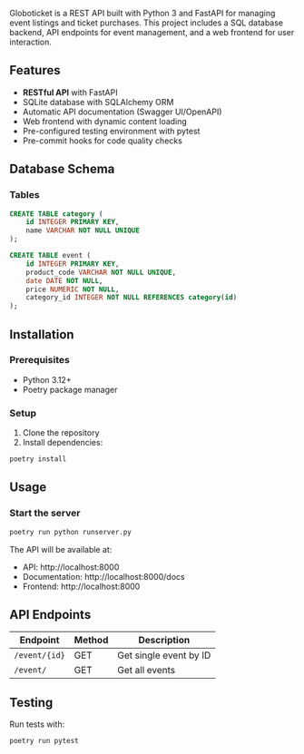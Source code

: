 Globoticket is a REST API built with Python 3 and FastAPI for managing event listings and ticket purchases. This project includes a SQL database backend, API endpoints for event management, and a web frontend for user interaction.

## Features

- **RESTful API** with FastAPI
- SQLite database with SQLAlchemy ORM
- Automatic API documentation (Swagger UI/OpenAPI)
- Web frontend with dynamic content loading
- Pre-configured testing environment with pytest
- Pre-commit hooks for code quality checks

## Database Schema

### Tables
```sql
CREATE TABLE category (
    id INTEGER PRIMARY KEY,
    name VARCHAR NOT NULL UNIQUE
);

CREATE TABLE event (
    id INTEGER PRIMARY KEY,
    product_code VARCHAR NOT NULL UNIQUE,
    date DATE NOT NULL,
    price NUMERIC NOT NULL,
    category_id INTEGER NOT NULL REFERENCES category(id)
);
```

## Installation

### Prerequisites

- Python 3.12+
- Poetry package manager

### Setup

1) Clone the repository
2) Install dependencies:

```bash
poetry install
```

## Usage

### Start the server

```bash
poetry run python runserver.py
```

The API will be available at:

- API: http://localhost:8000
- Documentation: http://localhost:8000/docs
- Frontend: http://localhost:8000

## API Endpoints

| Endpoint      | Method | Description            |
| ------------- | ------ | ---------------------- |
| `/event/{id}` | GET    | Get single event by ID |
| `/event/`     | GET    | Get all events         |

## Testing

Run tests with:
```bash
poetry run pytest
```

